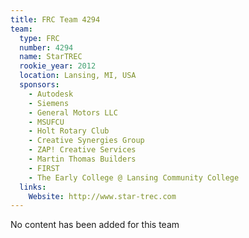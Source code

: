 ```yaml
---
title: FRC Team 4294
team:
  type: FRC
  number: 4294
  name: StarTREC
  rookie_year: 2012
  location: Lansing, MI, USA
  sponsors:
    - Autodesk
    - Siemens
    - General Motors LLC
    - MSUFCU
    - Holt Rotary Club
    - Creative Synergies Group
    - ZAP! Creative Services
    - Martin Thomas Builders
    - FIRST
    - The Early College @ Lansing Community College
  links:
    Website: http://www.star-trec.com
---
```

No content has been added for this team